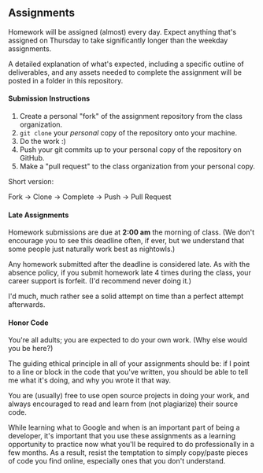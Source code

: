 ## Assignments

Homework will be assigned (almost) every day. Expect anything that's assigned on Thursday to take significantly longer than the weekday assignments.

A detailed explanation of what's expected, including a specific outline of deliverables, and any assets needed to complete the assignment will be posted in a folder in this repository.

#### Submission Instructions

1. Create a personal "fork" of the assignment repository from the class organization.
2. `git clone` your *personal* copy of the repository onto your machine.
3. Do the work :)
4. Push your git commits up to your personal copy of the repository on GitHub.
5. Make a "pull request" to the class organization from your personal copy.

Short version:

Fork -> Clone -> Complete -> Push -> Pull Request

#### Late Assignments

Homework submissions are due at **2:00 am** the morning of class. (We don't encourage you to see this deadline often, if ever, but we understand that some people just naturally work best as nightowls.)

Any homework submitted after the deadline is considered late. As with the absence policy, if you submit homework late 4 times during the class, your career support is forfeit. (I'd recommend never doing it.)

I'd much, much rather see a solid attempt on time than a perfect attempt afterwards.

#### Honor Code

You're all adults; you are expected to do your own work. (Why else would you be here?)

The guiding ethical principle in all of your assignments should be: if I point to a line or block in the code that you've written, you should be able to tell me what it's doing, and why you wrote it that way.

You are (usually) free to use open source projects in doing your work, and always encouraged to read and learn from (not plagiarize) their source code.

While learning what to Google and when is an important part of being a developer, it's important that you use these assignments as a learning opportunity to practice now what you'll be required to do professionally in a few months. As a result, resist the temptation to simply copy/paste pieces of code you find online, especially ones that you don't understand.